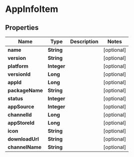 

# AppInfoItem


## Properties

Name | Type | Description | Notes
------------ | ------------- | ------------- | -------------
**name** | **String** |  |  [optional]
**version** | **String** |  |  [optional]
**platform** | **Integer** |  |  [optional]
**versionId** | **Long** |  |  [optional]
**appId** | **Long** |  |  [optional]
**packageName** | **String** |  |  [optional]
**status** | **Integer** |  |  [optional]
**appSource** | **Integer** |  |  [optional]
**channelId** | **Long** |  |  [optional]
**appStoreId** | **Long** |  |  [optional]
**icon** | **String** |  |  [optional]
**downloadUrl** | **String** |  |  [optional]
**channelName** | **String** |  |  [optional]



